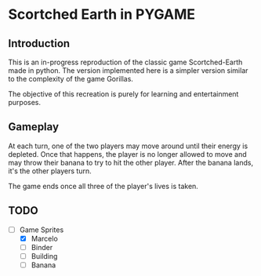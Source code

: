 # Scortched Earth in PYGAME

## Introduction

This is an in-progress reproduction of the classic game Scortched-Earth made in python.
The version implemented here is a simpler version similar to the complexity of the game Gorillas.

The objective of this recreation is purely for learning and entertainment purposes.

## Gameplay

At each turn, one of the two players may move around until their energy is depleted.
Once that happens, the player is no longer allowed to move and may throw their banana
to try to hit the other player. After the banana lands, it's the other players turn.

The game ends once all three of the player's lives is taken.

## TODO

- [ ] Game Sprites
    - [x] Marcelo
    - [ ] Binder
    - [ ] Building
    - [ ] Banana